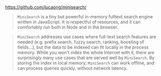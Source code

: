 https://github.com/lucaong/minisearch/

> `MiniSearch` is a tiny but powerful in-memory fulltext search engine written in JavaScript. It is respectful of resources, and it can comfortably run both in Node and in the browser.

> `MiniSearch` addresses use cases where full-text search features are needed (e.g. prefix search, fuzzy search, ranking, boosting of fields…), but the data to be indexed can fit locally in the process memory. While you won't index the whole Internet with it, there are surprisingly many use cases that are served well by `MiniSearch`. By storing the index in local memory, `MiniSearch` can work offline, and can process queries quickly, without network latency.